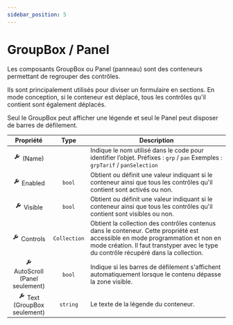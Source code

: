 ```yaml
---
sidebar_position: 5
---
```


# GroupBox / Panel

Les composants GroupBox ou Panel (panneau) sont des conteneurs permettant  de regrouper des contrôles.

Ils sont principalement utilisés pour diviser un formulaire en sections. En mode conception, si le conteneur est déplacé, tous les contrôles qu'il contient sont également déplacés.

Seul le GroupBox peut afficher une légende et seul le Panel peut disposer de barres de défilement.

| Propriété | Type | Description |
| :-------: | :--: | ----------- |
| ![propriété](../_00-shared/_propriete.png) (Name) | | Indique le nom utilisé dans le code pour identifier l’objet. Préfixes : `grp` / `pan` Exemples : `grpTarif` / `panSelection` |
| ![propriété](../_00-shared/_propriete.png) Enabled | `bool` | Obtient ou définit une valeur indiquant si le conteneur ainsi que tous les contrôles qu'il contient sont activés ou non. |
| ![propriété](../_00-shared/_propriete.png) Visible | `bool` | Obtient ou définit une valeur indiquant si le conteneur ainsi que tous les contrôles qu'il contient sont visibles ou non. |
| ![propriété](../_00-shared/_propriete.png) Controls | `Collection` | Obtient la collection des contrôles contenus dans le conteneur. Cette propriété est accessible en mode programmation et non en mode création. Il faut transtyper avec le type du contrôle récupéré dans la collection. |
| ![propriété](../_00-shared/_propriete.png) AutoScroll <br/> (Panel seulement) | `bool` | Indique si les barres de défilement s'affichent automatiquement lorsque le contenu dépasse la zone visible. |
| ![propriété](../_00-shared/_propriete.png) Text <br/> (GroupBox seulement) | `string` | Le texte de la légende du conteneur. |
